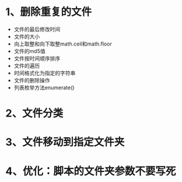 # 1、删除重复的文件
- 文件的最后修改时间
- 文件的大小
- 向上取整和向下取整math.ceil和math.floor
- 文件的md5值
- 文件按时间顺序排序
- 文件的遍历
- 时间格式化为指定的字符串
- 文件的删除操作
- 列表枚举方法enumerate()

# 2、文件分类


# 3、文件移动到指定文件夹

# 4、优化：脚本的文件夹参数不要写死

